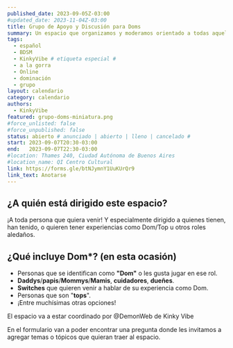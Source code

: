 ```yaml
---
published_date: 2023-09-05Z-03:00
#updated_date: 2023-11-04Z-03:00
title: Grupo de Apoyo y Discusión para Doms
summary: Un espacio que organizamos y moderamos orientado a todas aquellas personas dentro del espectro "Dominante/Dom/Top" que quieran venir a compartir sus experiencias, ser escuchades, escuchar a otres, compartir información y debatir.
tags:
  - español
  - BDSM
  - KinkyVibe # etiqueta especial #
  - a la gorra
  - Online
  - dominación
  - grupo
layout: calendario
category: calendario
authors:
  - KinkyVibe
featured: grupo-doms-miniatura.png
#force_unlisted: false
#force_unpublished: false
status: abierto # anunciado | abierto | lleno | cancelado #
start: 2023-09-07T20:30-03:00
end:   2023-09-07T22:30-03:00
#location: Thames 240, Ciudad Autónoma de Buenos Aires
#location_name: QI Centro Cultural
link: https://forms.gle/btNJymnY1UuKUrQr9
link_text: Anotarse
---
```


## ¿A quién está dirigido este espacio? ##

¡A toda persona que quiera venir! Y especialmente dirigido a quienes tienen, han tenido, o quieren tener experiencias como Dom/Top u otros roles aledaños. 

## ¿Qué incluye Dom*? (en esta ocasión) ##

- Personas que se identifican como **"Dom"** o les gusta jugar en ese rol.
- **Daddys**/**papis**/**Mommys**/**Mamis**, **cuidadores**, **dueñes**.
- **Switches** que quieren venir a hablar de su experiencia como Dom.
- Personas que son "**tops**".
- ¡Entre muchísimas otras opciones!

El espacio va a estar coordinado por @DemonWeb de Kinky Vibe

En el formulario van a poder encontrar una pregunta donde les invitamos a agregar temas o tópicos que quieran traer al espacio.